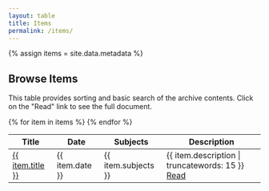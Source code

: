 ```yaml
---
layout: table
title: Items
permalink: /items/
---
```

{% assign items = site.data.metadata %}

<!-- currently downloaded version of datatables is bundled with bootstrap and responsive and csv download extensions -->
## Browse Items

This table provides sorting and basic search of the archive contents. 
Click on the "Read" link to see the full document.

<table id="item-table">
    <thead>
        <tr>
            <th>Title</th>
            <th>Date</th>
            <th>Subjects</th>
            <th>Description</th>
        </tr>
    </thead>
    <tbody>
{% for item in items %}        
        <tr>
            <td><a href="{{ site.baseurl }}/items/{{ item.identifier | downcase }}.html">{{ item.title }}</a></td>
            <td>{{ item.date }}</td>
            <td>{{ item.subjects }}</td>
            <td>{{ item.description | truncatewords: 15 }} <a href="{{ site.baseurl }}/items/{{ item.identifier | downcase }}.html">Read</a></td>
        </tr>
{% endfor %}
    </tbody>
</table>

